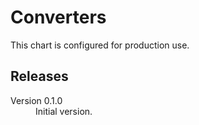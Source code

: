 # Converters

This chart is configured for production use.

## Releases

<dl>

  <dt>Version 0.1.0</dt>
  <dd>Initial version.</dd>

</dl>


